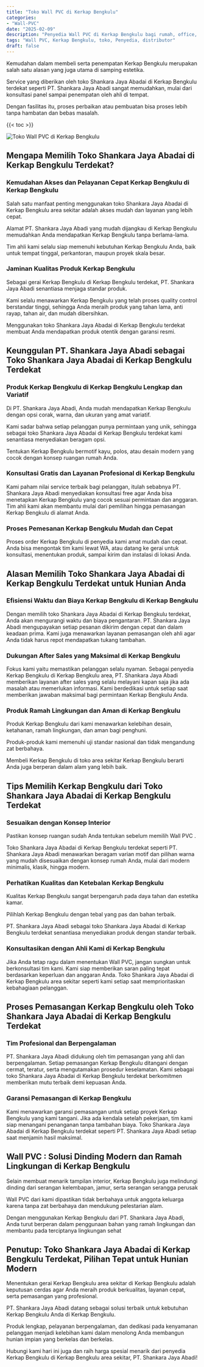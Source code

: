 ```yaml
---
title: "Toko Wall PVC di Kerkap Bengkulu"
categories: 
- "Wall-PVC"
date: "2025-02-09"
description: "Penyedia Wall PVC di Kerkap Bengkulu bagi rumah, office, dan toko. Produk berkualitas, variasi motif, variasi warna menarik, dengan jasa instalasi ditangani oleh teknisi berpengalaman dan garansi resmi!|Jasa penyediaan Wall PVC di Kerkap Bengkulu untuk keperluan rumah, office, maupun toko, beserta panel berkualitas dan pemasangan oleh tim profesional dan jaminan resmi.|Pilihan Wall PVC di Kerkap Bengkulu yang terpercaya bagi hunian, perkantoran, dan toko, dengan panel terbaik dan instalasi oleh teknisi profesional serta garansi resmi.|Penyediaan Wall PVC di Kerkap Bengkulu untuk hunian, perkantoran, serta gerai, dengan produk terbaik dan instalasi ditangani oleh tim ahli, lengkap beserta kepastian resmi.}"
tags: "Wall PVC, Kerkap Bengkulu, toko, Penyedia, distributor"
draft: false
---
```


Kemudahan dalam membeli serta penempatan Kerkap Bengkulu merupakan salah satu alasan yang juga utama di samping estetika.

Service yang diberikan oleh toko Shankara Jaya Abadai di Kerkap Bengkulu terdekat seperti PT. Shankara Jaya Abadi sangat memudahkan, mulai dari konsultasi panel sampai penempatan oleh ahli di tempat.

Dengan fasilitas itu, proses perbaikan atau pembuatan bisa proses lebih tanpa hambatan dan bebas masalah.

{{< toc >}}

![Toko Wall PVC di Kerkap Bengkulu](/images/Wall-PVC/Toko-Wall-PVC-di-Kerkap-Bengkulu.png)


## Mengapa Memilih Toko Shankara Jaya Abadai di Kerkap Bengkulu Terdekat?

### Kemudahan Akses dan Pelayanan Cepat Kerkap Bengkulu di Kerkap Bengkulu

Salah satu manfaat penting menggunakan toko Shankara Jaya Abadai di Kerkap Bengkulu area sekitar adalah akses mudah dan layanan yang lebih cepat.

Alamat PT. Shankara Jaya Abadi yang mudah dijangkau di Kerkap Bengkulu memudahkan Anda mendapatkan Kerkap Bengkulu tanpa berlama-lama.

Tim ahli kami selalu siap memenuhi kebutuhan Kerkap Bengkulu Anda, baik untuk tempat tinggal, perkantoran, maupun proyek skala besar.

### Jaminan Kualitas Produk Kerkap Bengkulu

Sebagai gerai Kerkap Bengkulu di Kerkap Bengkulu terdekat, PT. Shankara Jaya Abadi senantiasa menjaga standar produk.

Kami selalu menawarkan Kerkap Bengkulu yang telah proses quality control berstandar tinggi, sehingga Anda meraih produk yang tahan lama, anti rayap, tahan air, dan mudah dibersihkan.

Menggunakan toko Shankara Jaya Abadai di Kerkap Bengkulu terdekat membuat Anda mendapatkan produk otentik dengan garansi resmi.

## Keunggulan PT. Shankara Jaya Abadi sebagai Toko Shankara Jaya Abadai di Kerkap Bengkulu Terdekat

### Produk Kerkap Bengkulu di Kerkap Bengkulu Lengkap dan Variatif

Di PT. Shankara Jaya Abadi, Anda mudah mendapatkan Kerkap Bengkulu dengan opsi corak, warna, dan ukuran yang amat variatif.

Kami sadar bahwa setiap pelanggan punya permintaan yang unik, sehingga sebagai toko Shankara Jaya Abadai di Kerkap Bengkulu terdekat kami senantiasa menyediakan beragam opsi.

Tentukan Kerkap Bengkulu bermotif kayu, polos, atau desain modern yang cocok dengan konsep ruangan rumah Anda.

### Konsultasi Gratis dan Layanan Profesional di Kerkap Bengkulu

Kami paham nilai service terbaik bagi pelanggan, itulah sebabnya PT. Shankara Jaya Abadi menyediakan konsultasi free agar Anda bisa menetapkan Kerkap Bengkulu yang cocok sesuai permintaan dan anggaran. Tim ahli kami akan membantu mulai dari pemilihan hingga pemasangan Kerkap Bengkulu di alamat Anda.

### Proses Pemesanan Kerkap Bengkulu Mudah dan Cepat

Proses order Kerkap Bengkulu di penyedia kami amat mudah dan cepat. Anda bisa mengontak tim kami lewat WA, atau datang ke gerai untuk konsultasi, menentukan produk, sampai kirim dan instalasi di lokasi Anda.

## Alasan Memilih Toko Shankara Jaya Abadai di Kerkap Bengkulu Terdekat untuk Hunian Anda

### Efisiensi Waktu dan Biaya Kerkap Bengkulu di Kerkap Bengkulu

Dengan memilih toko Shankara Jaya Abadai di Kerkap Bengkulu terdekat, Anda akan mengurangi waktu dan biaya pengantaran. PT. Shankara Jaya Abadi mengupayakan setiap pesanan dikirim dengan cepat dan dalam keadaan prima. Kami juga menawarkan layanan pemasangan oleh ahli agar Anda tidak harus repot mendapatkan tukang tambahan.

### Dukungan After Sales yang Maksimal di Kerkap Bengkulu

Fokus kami yaitu memastikan pelanggan selalu nyaman. Sebagai penyedia Kerkap Bengkulu di Kerkap Bengkulu area, PT. Shankara Jaya Abadi memberikan layanan after sales yang selalu melayani kapan saja jika ada masalah atau memerlukan informasi. Kami berdedikasi untuk setiap saat memberikan jawaban maksimal bagi permintaan Kerkap Bengkulu Anda.

### Produk Ramah Lingkungan dan Aman di Kerkap Bengkulu

Produk Kerkap Bengkulu dari kami menawarkan kelebihan desain, ketahanan, ramah lingkungan, dan aman bagi penghuni.

Produk-produk kami memenuhi uji standar nasional dan tidak mengandung zat berbahaya.

Membeli Kerkap Bengkulu di toko area sekitar Kerkap Bengkulu berarti Anda juga berperan dalam alam yang lebih baik.

## Tips Memilih Kerkap Bengkulu dari Toko Shankara Jaya Abadai di Kerkap Bengkulu Terdekat

### Sesuaikan dengan Konsep Interior 

Pastikan konsep ruangan sudah Anda tentukan sebelum memilih  Wall PVC .

Toko Shankara Jaya Abadai di Kerkap Bengkulu terdekat seperti PT. Shankara Jaya Abadi menawarkan beragam varian motif dan pilihan warna yang mudah disesuaikan dengan konsep rumah Anda, mulai dari modern minimalis, klasik, hingga modern.

### Perhatikan Kualitas dan Ketebalan Kerkap Bengkulu

Kualitas Kerkap Bengkulu sangat berpengaruh pada daya tahan dan estetika kamar.

Pilihlah Kerkap Bengkulu dengan tebal yang pas dan bahan terbaik.

PT. Shankara Jaya Abadi sebagai toko Shankara Jaya Abadai di Kerkap Bengkulu terdekat senantiasa menyediakan produk dengan standar terbaik.

### Konsultasikan dengan Ahli Kami di Kerkap Bengkulu

Jika Anda tetap ragu dalam menentukan Wall PVC, jangan sungkan untuk berkonsultasi tim kami. Kami siap memberikan saran paling tepat berdasarkan keperluan dan anggaran Anda. Toko Shankara Jaya Abadai di Kerkap Bengkulu area sekitar seperti kami setiap saat memprioritaskan kebahagiaan pelanggan.

## Proses Pemasangan Kerkap Bengkulu oleh Toko Shankara Jaya Abadai di Kerkap Bengkulu Terdekat

### Tim Profesional dan Berpengalaman

PT. Shankara Jaya Abadi didukung oleh tim pemasangan yang ahli dan berpengalaman. Setiap pemasangan Kerkap Bengkulu ditangani dengan cermat, teratur, serta mengutamakan prosedur keselamatan. Kami sebagai toko Shankara Jaya Abadai di Kerkap Bengkulu terdekat berkomitmen memberikan mutu terbaik demi kepuasan Anda.

### Garansi Pemasangan di Kerkap Bengkulu

Kami menawarkan garansi pemasangan untuk setiap proyek Kerkap Bengkulu yang kami tangani. Jika ada kendala setelah pekerjaan, tim kami siap menangani penanganan tanpa tambahan biaya. Toko Shankara Jaya Abadai di Kerkap Bengkulu terdekat seperti PT. Shankara Jaya Abadi setiap saat menjamin hasil maksimal.

##  Wall PVC : Solusi Dinding Modern dan Ramah Lingkungan di Kerkap Bengkulu

Selain membuat menarik tampilan interior, Kerkap Bengkulu juga melindungi dinding dari serangan kelembapan, jamur, serta serangan serangga perusak

 Wall PVC  dari kami dipastikan tidak berbahaya untuk anggota keluarga karena tanpa zat berbahaya dan mendukung pelestarian alam.

Dengan menggunakan Kerkap Bengkulu dari PT. Shankara Jaya Abadi, Anda turut berperan dalam penggunaan bahan yang ramah lingkungan dan membantu pada terciptanya lingkungan sehat

## Penutup: Toko Shankara Jaya Abadai di Kerkap Bengkulu Terdekat, Pilihan Tepat untuk Hunian Modern

Menentukan gerai Kerkap Bengkulu area sekitar di Kerkap Bengkulu adalah keputusan cerdas agar Anda meraih produk berkualitas, layanan cepat, serta pemasangan yang profesional.

PT. Shankara Jaya Abadi datang sebagai solusi terbaik untuk kebutuhan Kerkap Bengkulu Anda di Kerkap Bengkulu.

Produk lengkap, pelayanan berpengalaman, dan dedikasi pada kenyamanan pelanggan menjadi kelebihan kami dalam menolong Anda membangun hunian impian yang berkelas dan berkelas.

Hubungi kami hari ini juga dan raih harga spesial menarik dari penyedia Kerkap Bengkulu di Kerkap Bengkulu area sekitar, PT. Shankara Jaya Abadi!